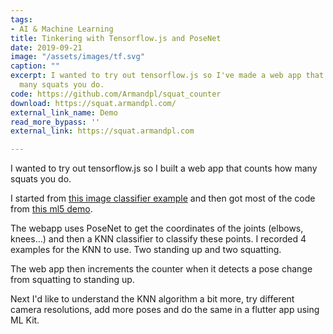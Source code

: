 ```yaml
---
tags:
- AI & Machine Learning
title: Tinkering with Tensorflow.js and PoseNet
date: 2019-09-21
image: "/assets/images/tf.svg"
caption: ""
excerpt: I wanted to try out tensorflow.js so I've made a web app that counts how
  many squats you do.
code: https://github.com/Armandpl/squat_counter
download: https://squat.armandpl.com/
external_link_name: Demo
read_more_bypass: ''
external_link: https://squat.armandpl.com

---
```

I wanted to try out tensorflow.js so I built a web app that counts how many squats you do.

I started from [this image classifier example](https://www.tensorflow.org/js/tutorials/transfer/image_classification) and then got most of the code from [this ml5 demo](https://github.com/ml5js/ml5-examples/tree/release/p5js/KNNClassification/KNNClassification_PoseNet).

The webapp uses PoseNet to get the coordinates of the joints (elbows, knees...) and then a KNN classifier to classify these points. I recorded 4 examples for the KNN to use. Two standing up and two squatting.

The web app then increments the counter when it detects a pose change from squatting to standing up.

Next I'd like to understand the KNN algorithm a bit more, try different camera resolutions, add more poses and do the same in a flutter app using ML Kit.